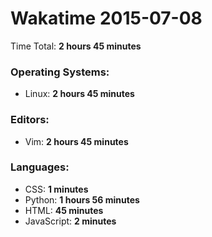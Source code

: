 # Wakatime 2015-07-08

Time Total: **2 hours 45 minutes**

### Operating Systems:
- Linux: **2 hours 45 minutes** 

### Editors:
- Vim: **2 hours 45 minutes** 

### Languages:
- CSS: **1 minutes** 
- Python: **1 hours 56 minutes** 
- HTML: **45 minutes** 
- JavaScript: **2 minutes** 

